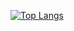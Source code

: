 

[![Top Langs](https://github-readme-stats.vercel.app/api/top-langs/?username=bougrine-bd&layout=compact)](https://github.com/bougrine-bd/1337-Projects)


